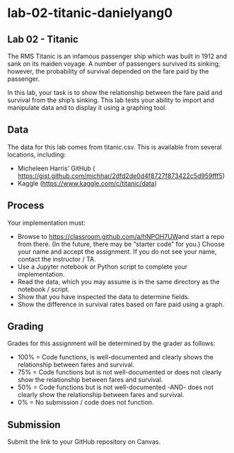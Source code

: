 # lab-02-titanic-danielyang0

## Lab 02 - Titanic
The RMS Titanic is an infamous passenger ship which was built in 1912 and sank on its maiden voyage. A number of passengers survived its sinking; however, the probability of survival depended on the fare paid by the passenger.

In this lab, your task is to show the relationship between the fare paid and survival from the ship’s sinking. This lab tests your ability to import and manipulate data and to display it using a graphing tool.


## Data
The data for this lab comes from titanic.csv. This is available from several locations, including:
- Micheleen Harris’ GitHub (​https://gist.github.com/michhar/2dfd2de0d4f8727f873422c5d959fff5​)
- Kaggle (​https://www.kaggle.com/c/titanic/data​)

## Process
Your implementation must:
- Browse to ​https://classroom.github.com/a/hNPOH7UW​ and start a repo from there. (In the future,
there may be “starter code” for you.) Choose your name and accept the assignment. If you do not
see your name, contact the instructor / TA.
- Use a Jupyter notebook or Python script to complete your implementation.
- Read the data, which you may assume is in the same directory as the notebook / script.
- Show that you have inspected the data to determine fields.
- Show the difference in survival rates based on fare paid using a graph.


## Grading
Grades for this assignment will be determined by the grader as follows:
- 100% = Code functions, is well-documented and clearly shows the relationship between fares
and survival.
- 75% = Code functions but is not well-documented or does not clearly show the relationship
between fares and survival.
- 50% = Code functions but is not well-documented -AND- does not clearly show the relationship
between fares and survival.
- 0% = No submission / code does not function.

## Submission
Submit the link to your GitHub repository on Canvas.